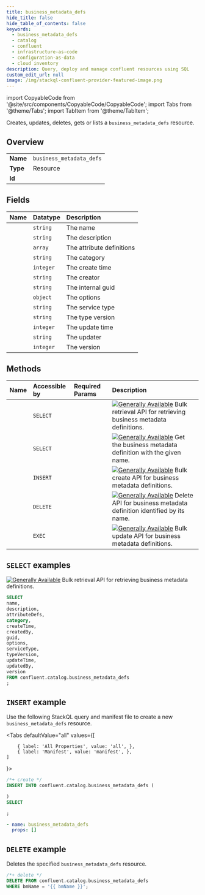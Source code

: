```yaml
---
title: business_metadata_defs
hide_title: false
hide_table_of_contents: false
keywords:
  - business_metadata_defs
  - catalog
  - confluent
  - infrastructure-as-code
  - configuration-as-data
  - cloud inventory
description: Query, deploy and manage confluent resources using SQL
custom_edit_url: null
image: /img/stackql-confluent-provider-featured-image.png
---
```


import CopyableCode from '@site/src/components/CopyableCode/CopyableCode';
import Tabs from '@theme/Tabs';
import TabItem from '@theme/TabItem';

Creates, updates, deletes, gets or lists a <code>business_metadata_defs</code> resource.

## Overview
<table><tbody>
<tr><td><b>Name</b></td><td><code>business_metadata_defs</code></td></tr>
<tr><td><b>Type</b></td><td>Resource</td></tr>
<tr><td><b>Id</b></td><td><CopyableCode code="confluent.catalog.business_metadata_defs" /></td></tr>
</tbody></table>

## Fields
| Name | Datatype | Description |
|:-----|:---------|:------------|
| <CopyableCode code="name" /> | `string` | The name |
| <CopyableCode code="description" /> | `string` | The description |
| <CopyableCode code="attributeDefs" /> | `array` | The attribute definitions |
| <CopyableCode code="category" /> | `string` | The category |
| <CopyableCode code="createTime" /> | `integer` | The create time |
| <CopyableCode code="createdBy" /> | `string` | The creator |
| <CopyableCode code="guid" /> | `string` | The internal guid |
| <CopyableCode code="options" /> | `object` | The options |
| <CopyableCode code="serviceType" /> | `string` | The service type |
| <CopyableCode code="typeVersion" /> | `string` | The type version |
| <CopyableCode code="updateTime" /> | `integer` | The update time |
| <CopyableCode code="updatedBy" /> | `string` | The updater |
| <CopyableCode code="version" /> | `integer` | The version |

## Methods
| Name | Accessible by | Required Params | Description |
|:-----|:--------------|:----------------|:------------|
| <CopyableCode code="get_all_business_metadata_defs" /> | `SELECT` | <CopyableCode code="" /> | [![Generally Available](https://img.shields.io/badge/Lifecycle%20Stage-Generally%20Available-%2345c6e8)](#section/Versioning/API-Lifecycle-Policy) Bulk retrieval API for retrieving business metadata definitions. |
| <CopyableCode code="get_business_metadata_def_by_name" /> | `SELECT` | <CopyableCode code="bmName" /> | [![Generally Available](https://img.shields.io/badge/Lifecycle%20Stage-Generally%20Available-%2345c6e8)](#section/Versioning/API-Lifecycle-Policy) Get the business metadata definition with the given name. |
| <CopyableCode code="create_business_metadata_defs" /> | `INSERT` | <CopyableCode code="" /> | [![Generally Available](https://img.shields.io/badge/Lifecycle%20Stage-Generally%20Available-%2345c6e8)](#section/Versioning/API-Lifecycle-Policy) Bulk create API for business metadata definitions. |
| <CopyableCode code="delete_business_metadata_def" /> | `DELETE` | <CopyableCode code="bmName" /> | [![Generally Available](https://img.shields.io/badge/Lifecycle%20Stage-Generally%20Available-%2345c6e8)](#section/Versioning/API-Lifecycle-Policy) Delete API for business metadata definition identified by its name. |
| <CopyableCode code="update_business_metadata_defs" /> | `EXEC` | <CopyableCode code="" /> | [![Generally Available](https://img.shields.io/badge/Lifecycle%20Stage-Generally%20Available-%2345c6e8)](#section/Versioning/API-Lifecycle-Policy) Bulk update API for business metadata definitions. |

## `SELECT` examples

[![Generally Available](https://img.shields.io/badge/Lifecycle%20Stage-Generally%20Available-%2345c6e8)](#section/Versioning/API-Lifecycle-Policy) Bulk retrieval API for retrieving business metadata definitions.


```sql
SELECT
name,
description,
attributeDefs,
category,
createTime,
createdBy,
guid,
options,
serviceType,
typeVersion,
updateTime,
updatedBy,
version
FROM confluent.catalog.business_metadata_defs
;
```
## `INSERT` example

Use the following StackQL query and manifest file to create a new <code>business_metadata_defs</code> resource.

<Tabs
    defaultValue="all"
    values={[
        
        { label: 'All Properties', value: 'all', },
        { label: 'Manifest', value: 'manifest', },
    ]
}>
<TabItem value="all">

```sql
/*+ create */
INSERT INTO confluent.catalog.business_metadata_defs (

)
SELECT 

;
```
</TabItem>

<TabItem value="manifest">

```yaml
- name: business_metadata_defs
  props: []

```
</TabItem>
</Tabs>

## `DELETE` example

Deletes the specified <code>business_metadata_defs</code> resource.

```sql
/*+ delete */
DELETE FROM confluent.catalog.business_metadata_defs
WHERE bmName = '{{ bmName }}';
```
